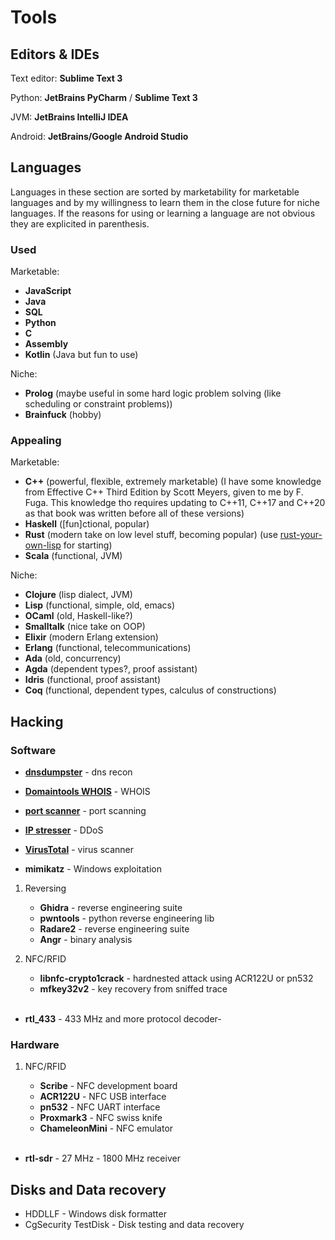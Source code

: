 # Tools

## Editors & IDEs

Text editor: **Sublime Text 3**

Python: **JetBrains PyCharm** / **Sublime Text 3**

JVM: **JetBrains IntelliJ IDEA**

Android: **JetBrains/Google Android Studio**

## Languages

Languages in these section are sorted by marketability for marketable
languages and by my willingness to learn them in the close future for
niche languages. If the reasons for using or learning a language are not
obvious they are explicited in parenthesis.

### Used

Marketable:

-   **JavaScript**
-   **Java**
-   **SQL**
-   **Python**
-   **C**
-   **Assembly**
-   **Kotlin** (Java but fun to use)

Niche:

-   **Prolog** (maybe useful in some hard logic problem solving (like
    scheduling or constraint problems))
-   **Brainfuck** (hobby)

### Appealing

Marketable:

-   **C++** (powerful, flexible, extremely marketable) (I have some knowledge from Effective C++ Third Edition by Scott Meyers, given to me by F. Fuga. This knowledge tho requires updating to C++11, C++17 and C++20 as that book was written before all of these versions)
-   **Haskell** (\[fun]ctional, popular)
-   **Rust** (modern take on low level stuff, becoming popular) (use
    [rust-your-own-lisp](https://dev.to/deciduously/rust-your-own-lisp-50an)
    for starting)
-   **Scala** (functional, JVM)

Niche:

-   **Clojure** (lisp dialect, JVM)
-   **Lisp** (functional, simple, old, emacs)
-   **OCaml** (old, Haskell-like?)
-   **Smalltalk** (nice take on OOP)
-   **Elixir** (modern Erlang extension)
-   **Erlang** (functional, telecommunications)
-   **Ada** (old, concurrency)
-   **Agda** (dependent types?, proof assistant)
-   **Idris** (functional, proof assistant)
-   **Coq** (functional, dependent types, calculus of constructions)

Hacking
-------

### Software

-   [**dnsdumpster**](https://dnsdumpster.com/) - dns recon

-   [**Domaintools WHOIS**](http://whois.domaintools.com/) - WHOIS

-   [**port
    scanner**](https://pentest-tools.com/network-vulnerability-scanning/tcp-port-scanner-online-nmap) -
    port scanning

-   [**IP stresser**](https://www.ipstresser.com/) - DDoS

- [**VirusTotal**](www.virustotal.com) - virus scanner

-   **mimikatz** - Windows exploitation

1.  Reversing

    -   **Ghidra** - reverse engineering suite
    -   **pwntools** - python reverse engineering lib
    -   **Radare2** - reverse engineering suite
    -   **Angr** - binary analysis

2.  NFC/RFID

    -   **libnfc-crypto1crack** - hardnested attack using ACR122U or pn532
    -   **mfkey32v2** - key recovery from sniffed trace

    <br>
    
-   **rtl_433** - 433 MHz and more protocol decoder-

### Hardware

1.  NFC/RFID

    -   **Scribe** - NFC development board
    -   **ACR122U** - NFC USB interface
    -   **pn532** - NFC UART interface
    -   **Proxmark3** - NFC swiss knife
    -   **ChameleonMini** - NFC emulator

    <br>
    
-   **rtl-sdr** - 27 MHz - 1800 MHz receiver


## Disks and Data recovery

- HDDLLF - Windows disk formatter
- CgSecurity TestDisk - Disk testing and data recovery
